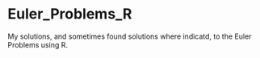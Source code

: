 # Euler_Problems_R

My solutions, and sometimes found solutions where indicatd, to the Euler Problems using R.
